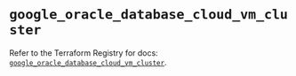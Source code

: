 # `google_oracle_database_cloud_vm_cluster`

Refer to the Terraform Registry for docs: [`google_oracle_database_cloud_vm_cluster`](https://registry.terraform.io/providers/hashicorp/google/6.31.0/docs/resources/oracle_database_cloud_vm_cluster).
